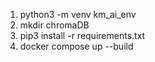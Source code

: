 1. python3 -m venv km_ai_env
2. mkdir chromaDB
3. pip3 install -r requirements.txt
4. docker compose up --build
